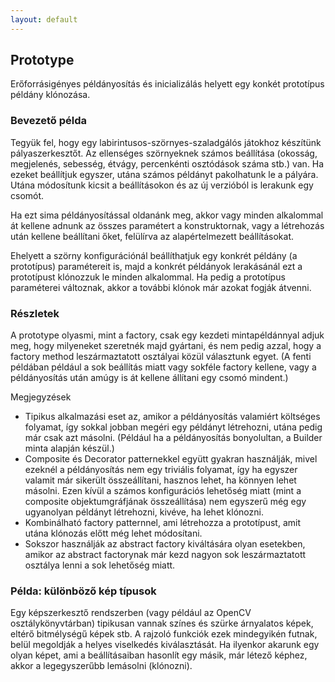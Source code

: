 ```yaml
---
layout: default
---
```


## Prototype

Erőforrásigényes példányosítás és inicializálás helyett egy konkét prototípus példány klónozása.

### Bevezető példa

Tegyük fel, hogy egy labirintusos-szörnyes-szaladgálós játokhoz készítünk pályaszerkesztőt. Az ellenséges szörnyeknek számos beállítása (okosság, megjelenés, sebesség, étvágy, percenkénti osztódások száma stb.) van. Ha ezeket beállítjuk egyszer, utána számos példányt pakolhatunk le a pályára. Utána módosítunk kicsit a beállításokon és az új verzióból is lerakunk egy csomót.

Ha ezt sima példányosítással oldanánk meg, akkor vagy minden alkalommal át kellene adnunk az összes paramétert a konstruktornak, vagy a létrehozás után kellene beállítani őket, felülírva az alapértelmezett beállításokat.

Ehelyett a szörny konfigurációnál beállíthatjuk egy konkrét példány (a prototípus) paramétereit is, majd a konkrét példányok lerakásánál ezt a prototípust klónozzuk le minden alkalommal. Ha pedig a prototípus paraméterei változnak, akkor a további klónok már azokat fogják átvenni.

### Részletek

A prototype olyasmi, mint a factory, csak egy kezdeti mintapéldánnyal adjuk meg, hogy milyeneket szeretnék majd gyártani, és nem pedig azzal, hogy a factory method leszármaztatott osztályai közül választunk egyet. (A fenti példában például a sok beállítás miatt vagy sokféle factory kellene, vagy a példányosítás után amúgy is át kellene állítani egy csomó mindent.)

Megjegyzések

  * Tipikus alkalmazási eset az, amikor a példányosítás valamiért költséges folyamat, így sokkal jobban megéri egy példányt létrehozni, utána pedig már csak azt másolni. (Például ha a példányosítás bonyolultan, a Builder minta alapján készül.)
  * Composite és Decorator patternekkel együtt gyakran használják, mivel ezeknél a példányosítás nem egy triviális folyamat, így ha egyszer valamit már sikerült összeállítani, hasznos lehet, ha könnyen lehet másolni. Ezen kívül a számos konfigurációs lehetőség miatt (mint a composite objektumgráfjának összeállítása) nem egyszerű még egy ugyanolyan példányt létrehozni, kivéve, ha lehet klónozni.
  * Kombinálható factory patternnel, ami létrehozza a prototípust, amit utána klónozás előtt még lehet módosítani.
  * Sokszor használják az abstract factory kiváltására olyan esetekben, amikor az abstract factorynak már kezd nagyon sok leszármaztatott osztálya lenni a sok lehetőség miatt.

### Példa: különböző kép típusok

Egy képszerkesztő rendszerben (vagy például az OpenCV osztálykönyvtárban) tipikusan vannak színes és szürke árnyalatos képek, eltérő bitmélységű képek stb. A rajzoló funkciók ezek mindegyikén futnak, belül megoldják a helyes viselkedés kiválasztását. Ha ilyenkor akarunk egy olyan képet, ami a beállításaiban hasonlít egy másik, már létező képhez, akkor a legegyszerűbb lemásolni (klónozni).
